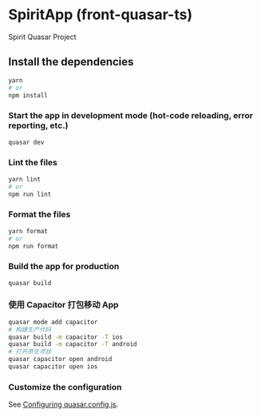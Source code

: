 # SpiritApp (front-quasar-ts)

Spirit Quasar Project

## Install the dependencies
```bash
yarn
# or
npm install
```

### Start the app in development mode (hot-code reloading, error reporting, etc.)
```bash
quasar dev
```


### Lint the files
```bash
yarn lint
# or
npm run lint
```


### Format the files
```bash
yarn format
# or
npm run format
```


### Build the app for production
```bash
quasar build
```

### 使用 Capacitor 打包移动 App
```bash
quasar mode add capacitor
# 构建生产代码
quasar build -m capacitor -T ios
quasar build -m capacitor -T android
# 打开原生项目
quasar capacitor open android
quasar capacitor open ios
```

### Customize the configuration
See [Configuring quasar.config.js](https://v2.quasar.dev/quasar-cli-vite/quasar-config-js).
